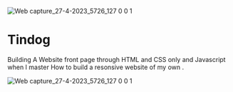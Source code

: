 ![Web capture_27-4-2023_5726_127 0 0 1](https://user-images.githubusercontent.com/91324968/234857353-ec3ef693-4f35-4519-9427-89e65bb84f89.jpeg)
# Tindog
Building A Website front page through HTML and CSS only and Javascript when I master How to build a resonsive website of my own .

![Web capture_27-4-2023_5726_127 0 0 1](https://user-images.githubusercontent.com/91324968/234857704-acd552f8-40cd-451e-afeb-27528c9e354c.jpeg)
